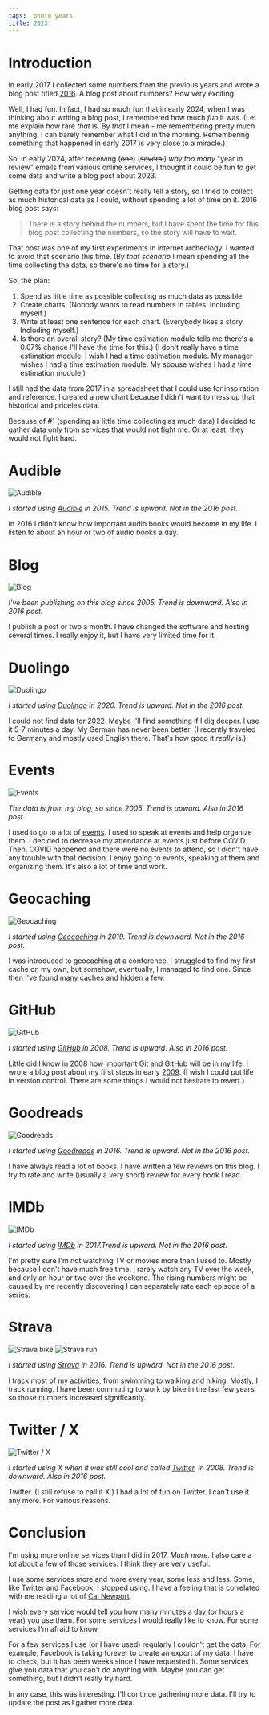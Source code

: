 ```yaml
---
tags:  photo years
title: 2023
---
```

# Introduction

In early 2017 I collected some numbers from the previous years and wrote a blog post titled [2016](2016). A blog post about numbers? How very exciting.

Well, I had fun. In fact, I had so much fun that in early 2024, when I was thinking about writing a blog post, I remembered how much *fun* it was. (Let me explain how rare *that* is. By *that* I mean - me remembering pretty much anything. I can barely remember what I did in the morning. Remembering something that happened in early 2017 is very close to a miracle.)

So, in early 2024, after receiving (~~one~~) (~~several~~) *way too many* "year in review" emails from various online services, I thought it could be fun to get some data and write a blog post about 2023.

Getting data for just one year doesn't really tell a story, so I tried to collect as much historical data as I could, without spending a lot of time on it. 2016 blog post says:

> There is a story behind the numbers, but I have spent the time for this blog post collecting the numbers, so the story will have to wait.

That post was one of my first experiments in internet archeology. I wanted to avoid that scenario this time. (By *that scenario* I mean spending all the time collecting the data, so there's no time for a story.)

So, the plan:

1. Spend as little time as possible collecting as much data as possible.
1. Create charts. (Nobody wants to read numbers in tables. Including myself.)
1. Write at least one sentence for each chart. (Everybody likes a story. Including myself.)
1. Is there an overall story? (My time estimation module tells me there's a 0.07% chance I'll have the time for this.) (I don't really have a time estimation module. I wish I had a time estimation module. My manager wishes I had a time estimation module. My spouse wishes I had a time estimation module.)

I still had the data from 2017 in a spreadsheet that I could use for inspiration and reference. I created a new chart because I didn't want to mess up that historical and priceles data.

Because of #1 (spending as little time collecting as much data) I decided to gather data only from services that would not fight me. Or at least, they would not fight hard.

# Audible

![Audible](assets/2024/2023/audible.png "Audible")

*I started using [Audible](https://www.audible.com/) in 2015. Trend is upward. Not in the 2016 post.*

In 2016 I didn't know how important audio books would become in my life. I listen to about an hour or two of audio books a day.

# Blog

![Blog](assets/2024/2023/blog.png "Blog")

*I've been publishing on this blog since 2005. Trend is downward. Also in 2016 post.*

I publish a post or two a month. I have changed the software and hosting several times. I really enjoy it, but I have very limited time for it.

# Duolingo

![Duolingo](assets/2024/2023/duolingo.png "Duolingo")

*I started using [Duolingo](https://www.duolingo.com/) in 2020. Trend is upward. Not in the 2016 post.*

I could not find data for 2022. Maybe I'll find something if I dig deeper. I use it 5-7 minutes a day. My German has never been better. (I recently traveled to Germany and mostly used English there. That's how good it *really* is.)

# Events

![Events](assets/2024/2023/events.png "Events")

*The data is from my blog, so since 2005. Trend is upward. Also in 2016 post.*

I used to go to a lot of [events](tags/event). I used to speak at events and help organize them. I decided to decrease my attendance at events just before COVID. Then, COVID happened and there were no events to attend, so I didn't have any trouble with that decision. I enjoy going to events, speaking at them and organizing them. It's also a lot of time and work.

# Geocaching

![Geocaching](assets/2024/2023/geocaching.png "Geocaching")

*I started using [Geocaching](https://www.geocaching.com) in 2019. Trend is downward. Not in the 2016 post.*

I was introduced to geocaching at a conference. I struggled to find my first cache on my own, but somehow, eventually, I managed to find one. Since then I've found many caches and hidden a few.

# GitHub

![GitHub](assets/2024/2023/github.png "GitHub")

*I started using [GitHub](https://github.com/) in 2008. Trend is upward. Also in 2016 post.*

Little did I know in 2008 how important Git and GitHub will be in my life. I wrote a blog post about my first steps in early [2009](https://filipin.eu/git-and-github-on-mac). (I wish I could put life in version control. There are some things I would not hesitate to revert.)

# Goodreads

![Goodreads](assets/2024/2023/goodreads.png "Goodreads")

*I started using [Goodreads](https://www.goodreads.com) in 2016. Trend is upward. Not in the 2016 post.*

I have always read a lot of books. I have written a few reviews on this blog. I try to rate and write (usually a very short) review for every book I read.

# IMDb

![IMDb](assets/2024/2023/imdb.png "IMDb")

*I started using [IMDb](https://www.imdb.com) in 2017.Trend is upward. Not in the 2016 post.*

I'm pretty sure I'm not watching TV or movies more than I used to. Mostly because I don't have much free time. I rarely watch any TV over the week, and only an hour or two over the weekend. The rising numbers might be caused by me recently discovering I can separately rate each episode of a series.

# Strava

![Strava bike](assets/2024/2023/strava-bike.png "Strava bike")
![Strava run](assets/2024/2023/strava-run.png "Strava run")

*I started using [Strava](https://www.strava.com) in 2016. Trend is upward. Not in the 2016 post.*

I track most of my activities, from swimming to walking and hiking. Mostly, I track running. I have been commuting to work by bike in the last few years, so those numbers increased significantly.

# Twitter / X

![Twitter / X](assets/2024/2023/twitter-x.png "Twitter / X")

*I started using X when it was still cool and called [Twitter](https://twitter.com/), in 2008. Trend is downward. Also in 2016 post.*

Twitter. (I still refuse to call it X.) I had a lot of fun on Twitter. I can't use it any more. For various reasons.

# Conclusion

I'm using more online services than I did in 2017. *Much more.* I also care a lot about a few of those services. I think they are very useful.

I use some services more and more every year, some less and less. Some, like Twitter and Facebook, I stopped using. I have a feeling that is correlated with me reading a lot of [Cal Newport](tags/productivity).

I wish every service would tell you how many minutes a day (or hours a year) you use them. For some services I would really like to know. For some services I'm afraid to know.

For a few services I use (or I have used) regularly I couldn't get the data. For example, Facebook is taking forever to create an export of my data. I have to check, but it has been weeks since I have requested it. Some services give you data that you can't do anything with. Maybe you can get something, but I didn't really try hard.

In any case, this was interesting. I'll continue gathering more data. I'll try to update the post as I gather more data.
